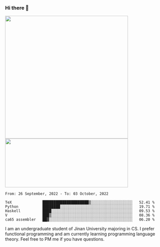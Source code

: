 ### Hi there 👋

<!--
**pe200012/pe200012** is a ✨ _special_ ✨ repository because its `README.md` (this file) appears on your GitHub profile.

Here are some ideas to get you started:

- 🔭 I’m currently working on ...
- 🌱 I’m currently learning ...
- 👯 I’m looking to collaborate on ...
- 🤔 I’m looking for help with ...
- 💬 Ask me about ...
- 📫 How to reach me: ...
- 😄 Pronouns: ...
- ⚡ Fun fact: ...
-->
<p>
    <img width="400em" src="https://github-readme-stats.vercel.app/api?username=pe200012&show_icons=true&icon_color=f44336&title_color=757de8">
    <img width="400em" height="159em" src="https://github-readme-stats.vercel.app/api/top-langs/?username=pe200012&hide=html,cmake,css&title_color=757de8&layout=compact">
</p>

<!--START_SECTION:waka-->
```text
From: 26 September, 2022 - To: 03 October, 2022

TeX              █████████████████████▒░░░░░░░░░░░░░░░░░░░   52.41 % 
Python           ████████░░░░░░░░░░░░░░░░░░░░░░░░░░░░░░░░░   19.71 % 
Haskell          ████░░░░░░░░░░░░░░░░░░░░░░░░░░░░░░░░░░░░░   09.53 % 
V                ███▒░░░░░░░░░░░░░░░░░░░░░░░░░░░░░░░░░░░░░   08.36 % 
ca65 assembler   ██▓░░░░░░░░░░░░░░░░░░░░░░░░░░░░░░░░░░░░░░   06.20 % 
```
<!--END_SECTION:waka-->

I am an undergraduate student of Jinan University majoring in CS. I prefer functional programming and am currently learning programming language theory. Feel free to PM me if you have questions.
